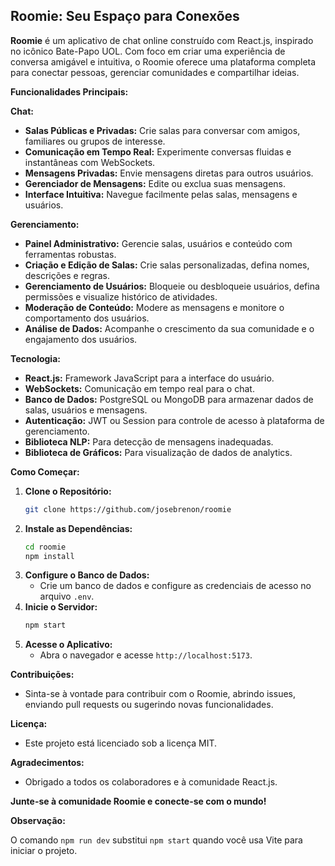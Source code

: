 ## Roomie: Seu Espaço para Conexões

**Roomie** é um aplicativo de chat online construído com React.js, inspirado no icônico Bate-Papo UOL. Com foco em criar uma experiência de conversa amigável e intuitiva, o Roomie oferece uma plataforma completa para conectar pessoas, gerenciar comunidades e compartilhar ideias. 

**Funcionalidades Principais:**

**Chat:**

* **Salas Públicas e Privadas:** Crie salas para conversar com amigos, familiares ou grupos de interesse.
* **Comunicação em Tempo Real:** Experimente conversas fluidas e instantâneas com WebSockets.
* **Mensagens Privadas:** Envie mensagens diretas para outros usuários.
* **Gerenciador de Mensagens:** Edite ou exclua suas mensagens.
* **Interface Intuitiva:** Navegue facilmente pelas salas, mensagens e usuários.

**Gerenciamento:**

* **Painel Administrativo:** Gerencie salas, usuários e conteúdo com ferramentas robustas.
* **Criação e Edição de Salas:** Crie salas personalizadas, defina nomes, descrições e regras.
* **Gerenciamento de Usuários:** Bloqueie ou desbloqueie usuários, defina permissões e visualize histórico de atividades.
* **Moderação de Conteúdo:** Modere as mensagens e monitore o comportamento dos usuários.
* **Análise de Dados:** Acompanhe o crescimento da sua comunidade e o engajamento dos usuários.

**Tecnologia:**

* **React.js:** Framework JavaScript para a interface do usuário.
* **WebSockets:** Comunicação em tempo real para o chat.
* **Banco de Dados:** PostgreSQL ou MongoDB para armazenar dados de salas, usuários e mensagens.
* **Autenticação:** JWT ou Session para controle de acesso à plataforma de gerenciamento.
* **Biblioteca NLP:** Para detecção de mensagens inadequadas.
* **Biblioteca de Gráficos:** Para visualização de dados de analytics.

**Como Começar:**

1. **Clone o Repositório:**
   ```bash
   git clone https://github.com/josebrenon/roomie
   ```
2. **Instale as Dependências:**
   ```bash
   cd roomie
   npm install 
   ```
3. **Configure o Banco de Dados:**
   * Crie um banco de dados e configure as credenciais de acesso no arquivo `.env`.
4. **Inicie o Servidor:**
   ```bash
   npm start
   ```
5. **Acesse o Aplicativo:**
   * Abra o navegador e acesse `http://localhost:5173`.

**Contribuições:**

* Sinta-se à vontade para contribuir com o Roomie, abrindo issues, enviando pull requests ou sugerindo novas funcionalidades.

**Licença:**

* Este projeto está licenciado sob a licença MIT.

**Agradecimentos:**

* Obrigado a todos os colaboradores e à comunidade React.js.

**Junte-se à comunidade Roomie e conecte-se com o mundo!**

**Observação:**

O comando `npm run dev` substitui `npm start` quando você usa Vite para iniciar o projeto.